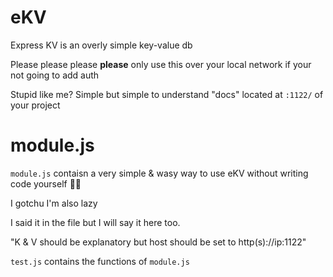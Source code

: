 # eKV

Express KV is an overly simple key-value db

Please please please **please** only use this over your local network if your not going to add auth

Stupid like me? Simple but simple to understand "docs" located at <code>:1122/</code> of your project

# module.js

<code>module.js</code> contaisn a very simple & wasy way to use eKV without writing code yourself 🤷‍♂️

I gotchu I'm also lazy

I said it in the file but I will say it here too.

"K & V should be explanatory but host should be set to http(s)://ip:1122"

<code>test.js</code> contains the functions of <code>module.js</code>
